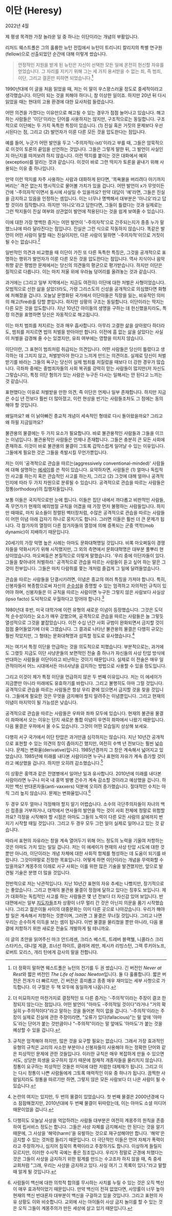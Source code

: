 # 이단 (Heresy)

2022년 4월

제 평생 목격한 가장 놀라운 일 중 하나는 이단이라는 개념의 부활입니다.

리처드 웨스트폴은 그의 훌륭한 뉴턴 전집에서 뉴턴이 트리니티 칼리지의 특별 연구원(fellow)으로 선출되었던 순간에 대해 이렇게 썼습니다.

> 안정적인 지원을 받게 된 뉴턴은 자신이 선택한 모든 일에 온전히 헌신할 자유를 얻었습니다. 그 자리를 지키기 위해 그는 세 가지 용서받을 수 없는 죄, 즉 범죄, 이단, 그리고 결혼만 피하면 되었습니다.[^1]

1990년대에 이 글을 처음 읽었을 때, 저는 이 말이 우스꽝스러울 정도로 중세적이라고 생각했습니다. 이단이 되는 것을 피해야 하다니, 참 이상한 일이죠. 하지만 20년 뒤 다시 읽었을 때는 현대의 고용 환경에 대한 묘사처럼 들렸습니다.

어떤 의견을 가졌다는 이유만으로 해고될 수 있는 경우가 점점 늘어나고 있습니다. 해고하는 사람들은 '이단'이라는 단어를 사용하지는 않지만, 구조적으로는 동일합니다. 구조적으로 이단에는 두 가지 독특한 특징이 있습니다. (1) 진실 혹은 거짓의 문제보다 우선시된다는 점, 그리고 (2) 발언자가 이룬 다른 모든 것을 압도한다는 점입니다.

예를 들어, 누군가 어떤 발언을 두고 '-주의자적(-ist)'이라고 부를 때, 그들은 암묵적으로 이것이 토론의 끝임을 선언하는 것입니다. 그들은 그렇게 말한 뒤, 그 발언이 사실인지 아닌지를 따져보려 하지 않습니다. 이런 딱지를 붙이는 것은 대화에서 예외(exception)를 알리는 것과 같습니다. 이것이 바로 그런 딱지가 토론을 끝내기 위해 사용되는 이유 중 하나입니다.

만약 이런 딱지를 자주 사용하는 사람과 대화하게 된다면, '목욕물을 버리려다 아기까지 버리는' 격은 없는지 명시적으로 물어볼 가치가 있을 겁니다. 어떤 발언이 x가 무엇이든 간에 '-주의자적'이면서 동시에 사실일 수 있을까요? 만약 대답이 '예'라면, 그들은 진실을 금지하고 있음을 인정하는 셈입니다. 이는 너무나 명백해서 대부분은 '아니오'라고 답할 것이라 짐작합니다. 하지만 '아니오'라고 답한다면, 그들이 틀렸다는 것과 실제로는 그런 딱지들이 진실 여부와 상관없이 발언에 적용된다는 것을 쉽게 보여줄 수 있습니다.

이에 대한 가장 명백한 증거는 어떤 발언이 '-주의자적'으로 간주되는지가 종종 누가 말했느냐에 따라 달라진다는 점입니다. 진실은 그런 식으로 작동하지 않습니다. 똑같은 발언이 어떤 사람이 말할 때는 진실이지만, 다른 사람이 말하면 '-주의자적'이므로 거짓이 될 수는 없습니다.[^2]

일반적인 의견과 비교했을 때 이단이 가진 또 다른 독특한 특징은, 그것을 공개적으로 표명하는 행위가 발언자가 이룬 다른 모든 것을 압도한다는 점입니다. 역사 지식이나 음악 취향 같은 평범한 문제에서는 당신의 의견들의 평균으로 평가받습니다. 하지만 이단은 질적으로 다릅니다. 이는 마치 저울 위에 우라늄 덩어리를 올려놓는 것과 같습니다.

과거에는 (그리고 일부 지역에서는 지금도 여전히) 이단에 대한 처벌은 사형이었습니다. 모범적으로 선한 삶을 살았더라도, 가령 그리스도의 신성을 공개적으로 의심했다면 화형에 처해졌을 겁니다. 오늘날 문명화된 국가에서 이단아들은 직장을 잃는, 비유적인 의미의 해고(fired)를 당할 뿐입니다. 하지만 상황의 구조는 동일합니다. 이단이라는 딱지는 다른 모든 것을 압도합니다. 지난 10년간 아이들의 생명을 구하는 데 헌신했을지라도, 특정 의견을 표명하면 당신은 자동적으로 해고됩니다.

이는 마치 범죄를 저지르는 것과 매우 흡사합니다. 아무리 고결한 삶을 살아왔다 하더라도, 범죄를 저지르면 법의 처벌을 받아야만 합니다. 이전에 흠 없는 삶을 살았다는 사실이 처벌을 감경해 줄 수는 있겠지만, 유죄 여부에는 영향을 미치지 않습니다.

이단이란, 그 표현이 범죄처럼 취급되는 의견입니다. 어떤 사람들은 당신이 틀렸다고 생각하는 데 그치지 않고, 처벌받아야 한다고 느끼게 만드는 의견이죠. 실제로 당신이 처벌받기를 바라는 그들의 욕구는 당신이 실제 범죄를 저질렀을 때보다 더 강한 경우가 많습니다. 극좌파 중에는 중범죄자들의 사회 복귀를 강력히 믿는 사람들이 많지만(저 자신도 그렇습니다), 특정 이단 혐의가 있는 사람은 누구든 다시는 일해서는 안 된다고 느끼는 것 같습니다.

표현했다는 이유로 처벌받을 만한 의견, 즉 이단은 언제나 일부 존재합니다. 하지만 지금은 수십 년 전보다 훨씬 더 많아졌고, 이런 현상을 반기는 사람들조차도 그 점에는 동의해야 할 것입니다.

왜일까요? 왜 이 낡아빠진 종교적 개념이 세속적인 형태로 다시 돌아왔을까요? 그리고 왜 하필 지금일까요?

불관용의 물결에는 두 가지 요소가 필요합니다. 바로 불관용적인 사람들과 그들을 이끄는 이념입니다. 불관용적인 사람들은 언제나 존재합니다. 그들은 충분히 큰 모든 사회에 존재하죠. 이것이 바로 불관용의 물결이 그토록 갑작스럽게 일어날 수 있는 이유입니다. 그들에게 필요한 것은 그들을 촉발시킬 무언가뿐입니다.

저는 이미 '공격적으로 관습을 따르는(aggressively conventional-minded)' 사람들에 대해 설명하는 [에세이](http://www.paulgraham.com/acm.html)를 쓴 적이 있습니다. 요약하자면, 사람들은 (1) 얼마나 독립적인 사고를 하는지 혹은 관습적인 사고를 하는지, 그리고 (2) 그것에 대해 얼마나 공격적인지에 따라 두 가지 차원으로 분류될 수 있습니다. 공격적으로 관습을 따르는 사람들은 정통(orthodoxy)의 집행자들입니다.

보통 이들은 국지적으로만 눈에 띕니다. 이들은 집단 내에서 까다롭고 비판적인 사람들, 즉 무언가가 현재의 예의범절 규칙을 어겼을 때 가장 먼저 불평하는 사람들입니다. 하지만 때때로, 마치 요소들이 정렬된 벡터장처럼, 수많은 공격적으로 관습을 따르는 사람들이 어떤 이념 아래 갑자기 하나로 뭉치기도 합니다. 그러면 이들은 훨씬 더 큰 문제가 됩니다. 각 참가자의 열정이 다른 참가자들의 열정에 의해 증폭되는 군중 역학(mob dynamic)이 지배하기 때문입니다.

20세기의 가장 악명 높은 사례는 아마도 문화대혁명일 것입니다. 비록 마오쩌둥이 경쟁자들을 약화시키기 위해 시작했지만, 그 외의 측면에서 문화대혁명은 대부분 풀뿌리 현상이었습니다. 마오쩌둥은 본질적으로 이렇게 말했습니다. '우리 중에 이단자들이 있다. 그들을 찾아내어 처벌하라.' 공격적으로 관습을 따르는 사람들이 듣고 싶어 하는 말은 그것이 전부입니다. 그들은 마치 다람쥐를 쫓는 개처럼 즐겁게 그 일에 달려들었습니다.

관습을 따르는 사람들을 단결시키려면, 이념은 종교의 여러 특징을 가져야 합니다. 특히, 신봉자들이 복종함으로써 자신의 [순수성](http://www.paulgraham.com/purity.html)을 증명할 수 있는 엄격하고 자의적인 규칙이 있어야 하며, 신봉자들은 이 규칙을 따르는 사람이면 누구든 그렇지 않은 사람보다 사실상(ipso facto) 도덕적으로 우월하다고 믿어야 합니다.[^3]

1980년대 후반, 미국 대학가에 이런 유형의 새로운 이념이 등장했습니다. 그것은 도덕적 순수성이라는 요소가 매우 강했으며, 공격적으로 관습을 따르는 사람들은 늘 그렇듯 열성적으로 그것을 붙잡았습니다. 이전 수십 년간 사회 규범이 완화되면서 금지할 것이 점점 줄어들었기에 더욱 그랬습니다. 그 결과로 나타난 불관용의 물결은 다행히 규모는 훨씬 작았지만, 그 형태는 문화대혁명과 섬뜩할 정도로 유사했습니다.[^4]

저는 여기서 특정 이단을 언급하는 것을 의도적으로 피했습니다. 부분적으로는, 과거에도 그랬듯 지금도 이단 사냥꾼들의 보편적인 전술 중 하나가 자신들의 사상 탄압 방식에 반대하는 사람들을 이단이라고 비난하는 것이기 때문입니다. 실제로 이 전술은 매우 일관적이어서 어느 시대에서든 마녀사냥을 감지하는 방법으로 사용할 수 있을 정도입니다.

그리고 이것이 제가 특정 이단을 언급하지 않은 두 번째 이유입니다. 저는 이 에세이가 지금뿐만 아니라 미래에도 유효하기를 바랍니다. 그리고 불행히도 아마 그럴 것입니다. 공격적으로 관습을 따르는 사람들은 항상 우리 곁에 있으면서 금지할 것을 찾을 것입니다. 그들에게 필요한 것은 무엇을 금지해야 할지 알려주는 이념뿐입니다. 그리고 현재의 이념이 마지막이 될 가능성은 낮습니다.

공격적으로 관습을 따르는 사람들은 우파와 좌파 모두에 있습니다. 현재의 불관용 물결이 좌파에서 오는 이유는 단지 새로운 통합 이념이 우연히 좌파에서 나왔기 때문입니다. 다음 물결은 우파에서 올 수도 있습니다. 그것이 어떤 모습일지 상상해 보세요.

다행히 서구 국가에서 이단 탄압은 과거만큼 심각하지는 않습니다. 지난 10년간 공개적으로 표현할 수 있는 의견의 창이 좁아지긴 했지만, 여전히 수백 년 전보다는 훨씬 넓습니다. 문제는 변화율(derivative)입니다. 1985년경까지 그 창은 계속해서 넓어지고 있었습니다. 1985년에 미래를 내다본 사람이라면 누구나 표현의 자유가 계속 증가할 것이라고 예상했을 겁니다. 하지만 오히려 감소했습니다.[^5]

이 상황은 홍역과 같은 전염병에서 일어난 일과 유사합니다. 2010년에 미래를 내다본 사람이라면 누구나 미국 내 홍역 발병 건수가 계속 감소할 것이라고 예상했을 겁니다. 하지만 백신 반대론자들(anti-vaxxers) 덕분에 오히려 증가했습니다. 절대적인 수치는 아직 그리 높지 않습니다. 문제는 변화율입니다.[^6]

두 경우 모두 얼마나 걱정해야 할지 알기 어렵습니다. 소수의 극단주의자들이 자녀의 백신 접종을 거부하거나, 대학에서 연사들의 발언을 막는 것이 사회 전체에 정말로 위험할까요? 걱정을 시작해야 할 시점은 아마도 그들의 노력이 다른 모든 사람의 삶에까지 번지기 시작할 때일 것입니다. 그리고 두 경우 모두 그런 일이 실제로 일어나고 있는 것 같습니다.

따라서 표현의 자유라는 창을 계속 열어두기 위해 어느 정도의 노력을 기울여 저항하는 것은 아마도 가치 있는 일일 겁니다. 저는 이 에세이가 현재의 사상 탄압 시도에 대한 것뿐만 아니라, 이단이라는 개념 자체에 대한 사회적 항체를 형성하는 데 도움이 되기를 바랍니다. 그것이야말로 진정한 목표입니다. 어떻게 하면 이단이라는 개념을 무력화할 수 있을까요? 계몽주의 이래로 서구 사회는 이를 위한 많은 기술을 발견했지만, 앞으로 발견될 기술은 분명 더 많을 것입니다.

전반적으로 저는 낙관적입니다. 지난 10년간 표현의 자유 추세는 나빴지만, 장기적으로는 좋았습니다. 그리고 현재의 불관용 물결이 정점에 달하고 있다는 징후도 보입니다. 제가 대화하는 독립적인 사고를 하는 사람들은 몇 년 전보다 더 자신감 있어 보입니다. 반대편에서는 일부 [지도자들](https://www.persuasion.community/p/a-note-to-the-woke)조차 상황이 너무 멀리 간 것은 아닌지 의문을 품기 시작했습니다. 그리고 젊은이들 사이의 대중문화는 이미 다른 곳으로 나아갔습니다. 우리가 해야 할 일은 계속해서 저항하는 것뿐이며, 그러면 그 물결은 무너질 것입니다. 그리고 나면 우리는 순수하게 이득을 보는 셈이 됩니다. 이번 물결을 물리쳤을 뿐만 아니라, 다음 물결에 저항하기 위한 새로운 전술도 개발하게 될 테니까요.

이 글의 초안을 읽어주신 마크 안드레센, 크리스 베스트, 트레버 블랙웰, 니콜라스 크리스타키스, 대니얼 게클, 조너선 하이트, 클레어 레만, 제시카 리빙스턴, 그렉 루키아노프, 로버트 모리스, 개리 탄에게 감사의 말을 전합니다.

[^1]: 더 정확히 말하면 웨스트폴은 뉴턴의 전기를 두 권 썼습니다. 긴 버전인 *Never at Rest*와 짧은 버전인 *The Life of Isaac Newton*입니다. 둘 다 훌륭합니다. 짧은 버전은 전개가 더 빠르지만, 긴 버전은 흥미롭고 종종 매우 재미있는 세부 사항으로 가득합니다. 이 구절은 두 책 모두에 동일하게 나옵니다.
[^2]: 더 미묘하지만 마찬가지로 결정적인 또 다른 증거는 ‘-주의적’이라는 주장이 결코 한정되지 않는다는 점입니다. 어떤 발언이 "아마도 -주의적일 것이다"라거나 "거의 확실히 y-주의적이다"라고 말하는 것을 들어본 적이 없을 겁니다. '-주의적'이라는 주장이 실제로 진실에 관한 주장이라면, "오류가 있다(fallacious)"는 말 앞에 '아마도'라는 단어가 붙는 것만큼이나 "-주의적"이라는 말 앞에도 '아마도'가 붙는 것을 예상할 수 있을 겁니다.
[^3]: 규칙은 엄격해야 하지만, 많은 것을 요구할 필요는 없습니다. 그래서 가장 효과적인 유형의 규칙은 교리의 사소한 부분이나 신봉자들이 사용해야 하는 정확한 단어와 같은 피상적인 문제에 관한 것들입니다. 이러한 규칙은 매우 복잡하게 만들 수 있으면서도, 상당한 희생을 요구하지 않기 때문에 잠재적 개종자들을 물리치지 않습니다. 정통이 요구하는 피상적인 것들은 미덕에 대한 저렴한 대체재가 됩니다. 그리고 이는 다시 정통이 나쁜 사람들에게 그토록 매력적인 이유 중 하나가 됩니다. 끔찍한 사람일지라도 정통을 따르기만 하면, 그렇지 않은 모든 사람보다 더 나은 사람이 될 수 있습니다.
[^4]: 논란의 여지는 있지만, 두 번의 물결이 있었습니다. 첫 번째 물결은 2000년경에 다소 잠잠해졌지만, 2010년대에 두 번째 물결이 뒤따랐는데, 이는 아마도 소셜 미디어 때문이었을 겁니다.
[^5]: 다행히도 오늘날 사상을 억압하려는 사람들 대부분은 여전히 계몽주의 원칙을 존중하여 립서비스 정도는 합니다. 그들은 사상 자체를 금지해서는 안 된다는 것을 알기 때문에, 그 사상을 '해악(harm)'을 유발하는 것으로 재구성해야만 합니다. '해악'은 금지할 수 있는 것처럼 들리기 때문입니다. 더 극단적인 이들은 언어 자체가 폭력이라고 주장하거나, 심지어 침묵이 폭력이라고 주장하기도 합니다. 이상하게 들릴지 모르지만, 이러한 수사적 곡예는 좋은 징조입니다. 우리가 정말로 곤경에 처했다는 것은 그들이 사상을 금지하기 위한 핑계를 만드는 수고조차 하지 않을 때, 즉 중세 교회처럼 "그래, 우리는 사상을 금지하고 있다. 사실 여기 그 목록이 있다."라고 말할 때 알게 될 것입니다.
[^6]: 사람들이 백신에 대한 의학적 합의를 무시하는 사치를 누릴 수 있는 것은 오직 백신이 매우 효과적이었기 때문입니다. 만약 백신이 전혀 없었다면, 사망률이 너무 높아 현재의 백신 반대론자 대부분이 백신을 구걸하고 있을 것입니다. 그리고 표현의 자유 상황도 이와 비슷합니다. 교외에 사는 아이들이 사상 금지 놀이를 할 수 있는 것은 오직 그들이 계몽주의가 만든 세상에 살고 있기 때문입니다.